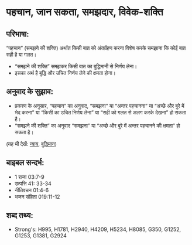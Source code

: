 # पहचान, जान सकता, समझदार, विवेक-शक्ति #

## परिभाषा: ##

“पहचान” (समझने की शक्ति) अर्थात किसी बात को अंतर्ग्रहण करना विशेष करके समझाना कि कोई बात सही है या गलत।

* “समझने की शक्ति” समझकर किसी बात का बुद्धिमानी से निर्णय लेना।
* इसका अर्थ है बुद्धि और उचित निर्णय लेने की क्षमता होना।

## अनुवाद के सुझाव: ##

* प्रकरण के अनुसार, “पहचान” का अनुवाद, “समझना” या “अन्तर पहचानना” या “अच्छे और बुरे में भेद करना” या “किसी का उचित निर्णय लेना” या “सही को गलत से अलग करके देखना” हो सकता है।
* “समझने की शक्ति” का अनुवाद “समझना” या “अच्छे और बुरे में अन्तर पहचानने की क्षमता” हो सकता है।

(यह भी देखें: [न्याय](../judge.md), [बुद्धिमान](../wise.md))

## बाइबल सन्दर्भ: ##

* 1 राजा 03:7-9
* उत्पत्ति 41: 33-34
* नीतिवचन 01:4-6
* भजन संहिता 019:11-12

## शब्द तथ्य: ##

* Strong's: H995, H1781, H2940, H4209, H5234, H8085, G350, G1252, G1253, G1381, G2924
